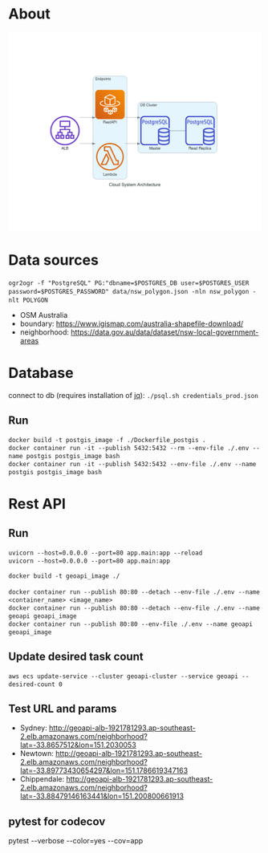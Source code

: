 
# About
![](misc/diagram.png)

# Data sources
`ogr2ogr -f "PostgreSQL" PG:"dbname=$POSTGRES_DB user=$POSTGRES_USER password=$POSTGRES_PASSWORD" data/nsw_polygon.json -nln nsw_polygon -nlt POLYGON`

- OSM Australia
- boundary: https://www.igismap.com/australia-shapefile-download/
- neighborhood: https://data.gov.au/data/dataset/nsw-local-government-areas

# Database
connect to db (requires installation of [jq](https://stedolan.github.io/jq/)):
`./psql.sh credentials_prod.json`
## Run
```
docker build -t postgis_image -f ./Dockerfile_postgis .
docker container run -it --publish 5432:5432 --rm --env-file ./.env --name postgis postgis_image bash
docker container run -it --publish 5432:5432 --env-file ./.env --name postgis postgis_image bash
```

# Rest API

## Run
```
uvicorn --host=0.0.0.0 --port=80 app.main:app --reload
uvicorn --host=0.0.0.0 --port=80 app.main:app
```

```
docker build -t geoapi_image ./

docker container run --publish 80:80 --detach --env-file ./.env --name <container_name> <image_name>
docker container run --publish 80:80 --detach --env-file ./.env --name geoapi geoapi_image
docker container run --publish 80:80 --env-file ./.env --name geoapi geoapi_image
```

## Update desired task count
```
aws ecs update-service --cluster geoapi-cluster --service geoapi --desired-count 0
```

## Test URL and params
- Sydney: http://geoapi-alb-1921781293.ap-southeast-2.elb.amazonaws.com/neighborhood?lat=-33.8657512&lon=151.2030053
- Newtown: http://geoapi-alb-1921781293.ap-southeast-2.elb.amazonaws.com/neighborhood?lat=-33.89773430654297&lon=151.1786619347163
- Chippendale: http://geoapi-alb-1921781293.ap-southeast-2.elb.amazonaws.com/neighborhood?lat=-33.88479146163441&lon=151.200800661913

## pytest for codecov

pytest --verbose --color=yes --cov=app